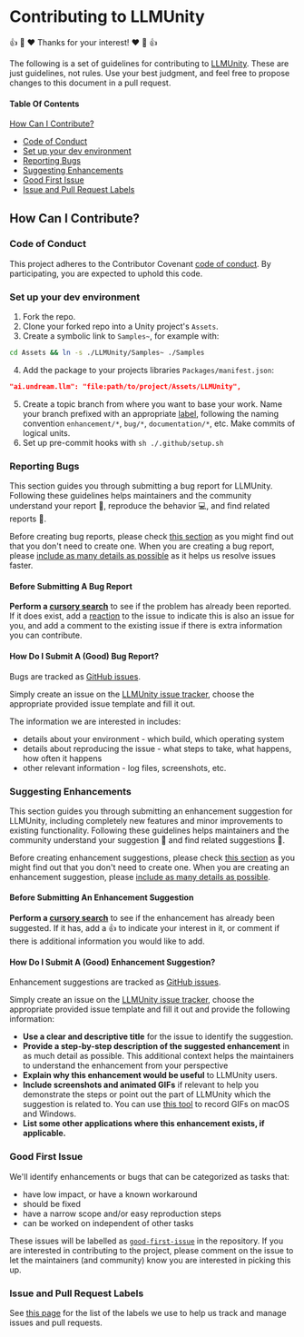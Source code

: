 # Contributing to LLMUnity

:+1: :tada: :heart: Thanks for your interest! :heart: :tada: :+1:

The following is a set of guidelines for contributing to [LLMUnity](https://github.com/undreamai/LLMUnity). These are just guidelines, not rules. Use your best judgment, and
feel free to propose changes to this document in a pull request.

#### Table Of Contents

[How Can I Contribute?](#how-can-i-contribute)
  * [Code of Conduct](#code-of-conduct)
  * [Set up your dev environment](#set-up-your-dev-environment)
  * [Reporting Bugs](#reporting-bugs)
  * [Suggesting Enhancements](#suggesting-enhancements)
  * [Good First Issue](#good-first-issue)
  * [Issue and Pull Request Labels](#issue-and-pull-request-labels)


## How Can I Contribute?

### Code of Conduct

This project adheres to the Contributor Covenant [code of conduct](CODE_OF_CONDUCT.md).
By participating, you are expected to uphold this code.

### Set up your dev environment


1. Fork the repo.
2. Clone your forked repo into a Unity project's `Assets`.
3. Create a symbolic link to `Samples~`, for example with:
  ```bash
  cd Assets && ln -s ./LLMUnity/Samples~ ./Samples 
  ```
4. Add the package to your projects libraries `Packages/manifest.json`:
  ```json
  "ai.undream.llm": "file:path/to/project/Assets/LLMUnity",
  ```
5. Create a topic branch from where you want to base your work.
Name your branch prefixed with an appropriate [label](https://github.com/undreamai/LLMUnity/labels), following the naming convention `enhancement/*`, `bug/*`, `documentation/*`, etc. Make commits of logical units.
6. Set up pre-commit hooks with `sh ./.github/setup.sh`


### Reporting Bugs

This section guides you through submitting a bug report for LLMUnity.
Following these guidelines helps maintainers and the community understand your
report :pencil:, reproduce the behavior :computer:, and find related
reports :mag_right:.

Before creating bug reports, please check [this section](#before-submitting-a-bug-report)
as you might find out that you don't need to create one. When you are creating
a bug report, please [include as many details as possible](#how-do-i-submit-a-good-bug-report) as it helps us resolve issues faster.

#### Before Submitting A Bug Report

**Perform a [cursory search](https://github.com/undreamai/LLMUnity/labels/bug)**
to see if the problem has already been reported. If it does exist, add a
[reaction](https://help.github.com/articles/about-discussions-in-issues-and-pull-requests/#reacting-to-ideas-in-issues-and-pull-requests)
to the issue to indicate this is also an issue for you, and add a
comment to the existing issue if there is extra information you can contribute.

#### How Do I Submit A (Good) Bug Report?

Bugs are tracked as [GitHub issues](https://guides.github.com/features/issues/).

Simply create an issue on the [LLMUnity issue tracker](https://github.com/undreamai/LLMUnity/issues), choose the appropriate provided issue template and fill it out.

The information we are interested in includes:

 - details about your environment - which build, which operating system
 - details about reproducing the issue - what steps to take, what happens, how
   often it happens
 - other relevant information - log files, screenshots, etc.

### Suggesting Enhancements

This section guides you through submitting an enhancement suggestion for
LLMUnity, including completely new features and minor improvements to
existing functionality. Following these guidelines helps maintainers and the
community understand your suggestion :pencil: and find related suggestions
:mag_right:.

Before creating enhancement suggestions, please check [this section](#before-submitting-an-enhancement-suggestion)
as you might find out that you don't need to create one. When you are creating
an enhancement suggestion, please [include as many details as possible](#how-do-i-submit-a-good-enhancement-suggestion).

#### Before Submitting An Enhancement Suggestion

**Perform a [cursory search](https://github.com/undreamai/LLMUnity/labels/enhancement)**
to see if the enhancement has already been suggested. If it has, add a
:thumbsup: to indicate your interest in it, or comment if there is additional
information you would like to add.

#### How Do I Submit A (Good) Enhancement Suggestion?

Enhancement suggestions are tracked as [GitHub issues](https://guides.github.com/features/issues/).

Simply create an issue on the [LLMUnity issue tracker](https://github.com/undreamai/LLMUnity/issues), choose the appropriate provided issue template and fill it out and provide the following information:

* **Use a clear and descriptive title** for the issue to identify the
  suggestion.
* **Provide a step-by-step description of the suggested enhancement** in as
  much detail as possible. This additional context helps the maintainers to
  understand the enhancement from your perspective
* **Explain why this enhancement would be useful** to LLMUnity users.
* **Include screenshots and animated GIFs** if relevant to help you demonstrate
  the steps or point out the part of LLMUnity which the suggestion is
  related to. You can use [this tool](http://www.cockos.com/licecap/) to record
  GIFs on macOS and Windows.
* **List some other applications where this enhancement exists, if applicable.**

### Good First Issue

We'll identify enhancements or bugs that can be categorized as tasks that:

 - have low impact, or have a known workaround
 - should be fixed
 - have a narrow scope and/or easy reproduction steps
 - can be worked on independent of other tasks

These issues will be labelled as [`good-first-issue`](https://github.com/undreamai/LLMUnity/labels/good%20first%20issue)
in the repository. If you are interested in contributing to the project, please
comment on the issue to let the maintainers (and community) know you are
interested in picking this up.

### Issue and Pull Request Labels

See [this page](https://github.com/undreamai/LLMUnity/labels) for the list of the labels we use to help us track and manage issues and pull requests.




